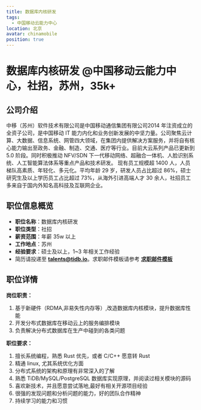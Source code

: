 ```yaml
---
title: 数据库内核研发
tags:
  - 中国移动云能力中心
location: 北京
avatar: chinamobile
position: true
---
```


# 数据库内核研发 @中国移动云能力中心，社招，苏州，35k+

## 公司介绍

中移（苏州）软件技术有限公司是中国移动通信集团有限公司2014 年注资成立的全资子公司，是中国移动 IT 能力内化和业务创新发展的中坚力量。公司聚焦云计算、大数据、信息系统、网管四大领域，在集团内提供解决方案服务，并将自有核心能力输出至政务、金融、制造、交通、医疗等行业。目前大云系列产品已更新到 5.0 阶段。同时积极推动 NFV/SDN 下一代移动网络、超融合一体机、人脸识别系统、人工智能算法体系等重点产品和技术研发。 现有员工规模超 1400 人，人员梯队高素质、年轻化、多元化。平均年龄 29 岁，研发人员占比超过 86%，硕士研究生及以上学历员工占比超过 73%，从海外引进高端人才 30 余人，社招员工多来自于国内外知名高科技及互联网企业。

## 职位信息概览

- **职位名称**：数据库内核研发
- **职位类型**：社招
- **薪资范围**：年薪 35w 以上
- **工作地点**：苏州
- **经验要求**：硕士及以上，1~3 年相关工作经验
- 简历请投递至 <a mailto="talents@tidb.io">**talents@tidb.io**</a>。求职邮件模板请参考 **[求职邮件模板](https://asktug.com/t/topic/62932)**

## 职位详情

**岗位职责：**

1. 基于新硬件（RDMA,非易失性内存等）,改造数据库内核模块，提升数据库性能
2. 开发分布式数据库在移动云上的服务编排模块
3. 负责解决分布式数据库在生产中碰到的各类问题

**职位要求：**

1. 擅长系统编程，熟悉 Rust 优先，或者 C/C++ 愿意转 Rust
2. 精通 linux, 尤其系统优化方面
3. 分布式系统的架构和原理有非常深入的了解
4. 熟悉 TiDB/MySQL/PostgreSQL 数据库实现原理，并阅读过相关模块的源码
5. 喜欢新技术，并且愿意尝试落地,最好有相关开源项目经验
6. 很强的发现问题和分析问题的能力，好的团队合作精神
7. 持续学习的能力和习惯

